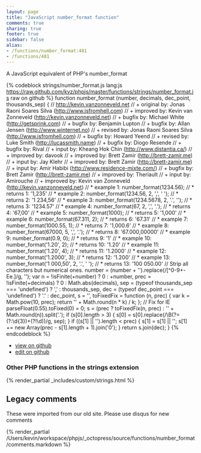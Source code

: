 ```yaml
---
layout: page
title: "JavaScript number_format function"
comments: true
sharing: true
footer: true
sidebar: false
alias:
- /functions/number_format:481
- /functions/481
---
```

<!-- Generated by Rakefile:build -->
A JavaScript equivalent of PHP's number_format

{% codeblock strings/number_format.js lang:js https://raw.github.com/kvz/phpjs/master/functions/strings/number_format.js raw on github %}
function number_format (number, decimals, dec_point, thousands_sep) {
    // http://kevin.vanzonneveld.net
    // +   original by: Jonas Raoni Soares Silva (http://www.jsfromhell.com)
    // +   improved by: Kevin van Zonneveld (http://kevin.vanzonneveld.net)
    // +     bugfix by: Michael White (http://getsprink.com)
    // +     bugfix by: Benjamin Lupton
    // +     bugfix by: Allan Jensen (http://www.winternet.no)
    // +    revised by: Jonas Raoni Soares Silva (http://www.jsfromhell.com)
    // +     bugfix by: Howard Yeend
    // +    revised by: Luke Smith (http://lucassmith.name)
    // +     bugfix by: Diogo Resende
    // +     bugfix by: Rival
    // +      input by: Kheang Hok Chin (http://www.distantia.ca/)
    // +   improved by: davook
    // +   improved by: Brett Zamir (http://brett-zamir.me)
    // +      input by: Jay Klehr
    // +   improved by: Brett Zamir (http://brett-zamir.me)
    // +      input by: Amir Habibi (http://www.residence-mixte.com/)
    // +     bugfix by: Brett Zamir (http://brett-zamir.me)
    // +   improved by: Theriault
    // +      input by: Amirouche
    // +   improved by: Kevin van Zonneveld (http://kevin.vanzonneveld.net)
    // *     example 1: number_format(1234.56);
    // *     returns 1: '1,235'
    // *     example 2: number_format(1234.56, 2, ',', ' ');
    // *     returns 2: '1 234,56'
    // *     example 3: number_format(1234.5678, 2, '.', '');
    // *     returns 3: '1234.57'
    // *     example 4: number_format(67, 2, ',', '.');
    // *     returns 4: '67,00'
    // *     example 5: number_format(1000);
    // *     returns 5: '1,000'
    // *     example 6: number_format(67.311, 2);
    // *     returns 6: '67.31'
    // *     example 7: number_format(1000.55, 1);
    // *     returns 7: '1,000.6'
    // *     example 8: number_format(67000, 5, ',', '.');
    // *     returns 8: '67.000,00000'
    // *     example 9: number_format(0.9, 0);
    // *     returns 9: '1'
    // *    example 10: number_format('1.20', 2);
    // *    returns 10: '1.20'
    // *    example 11: number_format('1.20', 4);
    // *    returns 11: '1.2000'
    // *    example 12: number_format('1.2000', 3);
    // *    returns 12: '1.200'
    // *    example 13: number_format('1 000,50', 2, '.', ' ');
    // *    returns 13: '100 050.00'
    // Strip all characters but numerical ones.
    number = (number + '').replace(/[^0-9+\-Ee.]/g, '');
    var n = !isFinite(+number) ? 0 : +number,
        prec = !isFinite(+decimals) ? 0 : Math.abs(decimals),
        sep = (typeof thousands_sep === 'undefined') ? ',' : thousands_sep,
        dec = (typeof dec_point === 'undefined') ? '.' : dec_point,
        s = '',
        toFixedFix = function (n, prec) {
            var k = Math.pow(10, prec);
            return '' + Math.round(n * k) / k;
        };
    // Fix for IE parseFloat(0.55).toFixed(0) = 0;
    s = (prec ? toFixedFix(n, prec) : '' + Math.round(n)).split('.');
    if (s[0].length > 3) {
        s[0] = s[0].replace(/\B(?=(?:\d{3})+(?!\d))/g, sep);
    }
    if ((s[1] || '').length < prec) {
        s[1] = s[1] || '';
        s[1] += new Array(prec - s[1].length + 1).join('0');
    }
    return s.join(dec);
}
{% endcodeblock %}

 - [view on github](https://github.com/kvz/phpjs/blob/master/functions/strings/number_format.js)
 - [edit on github](https://github.com/kvz/phpjs/edit/master/functions/strings/number_format.js)

### Other PHP functions in the strings extension
{% render_partial _includes/custom/strings.html %}
## Legacy comments
These were imported from our old site. Please use disqus for new comments
<div style="overflow-y: scroll; height: 500px;">
{% render_partial /Users/kevin/workspace/phpjs/_octopress/source/functions/number_format/comments.markdown %}
</div>
